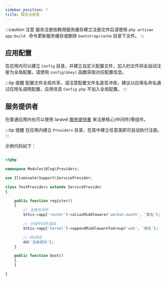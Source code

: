 ```yaml
---
sidebar_position: 7
title: 服务注册类
---
```


:::caution 注意
服务注册依赖用服务缓存建立注册文件后请使用 `php artisan app:build ` 命令更新服务缓存或删除 `bootstrap/cache` 目录下文件。
:::

## 应用配置

在应用内可以建立 `Config` 目录，并建立自定义配置文件，加入的文件将会自动注册为全局配置，请使用 `config($key)` 函数获取对应配置信息。

:::tip 提醒
配置文件全局共享，请注意配置文件名是否冲突，建议以应用名命名通过应用名调用配置，应用信息 `Config.php` 不加入全局配置。
:::

## 服务提供者

在普通应用内也可以使用 laravel [服务提供者](https://learnku.com/docs/laravel/8.5/providers/10366) 来注册核心(中间件)等组件。

:::tip 提醒
在应用内建立 `Providers` 目录，在其中建立任意类即可自动执行注册。
:::

示例代码如下：

```php title="modules/Blog/Providers/TestProviders.php"

<?php

namespace Modules\Blog\Providers;

use Illuminate\Support\ServiceProvider;

class TestProviders extends ServiceProvider
{

    public function register()
    {
        // 注册中间件
        $this->app['router']->aliasMiddleware('wechat.oauth', '类名');

        // 分组中间件追加
        $this->app['kernel']->appendMiddlewareToGroup('web', '类名');

        // DD调试
        dd('注册成功');
    }

    public function boot()
    {
    }

}

